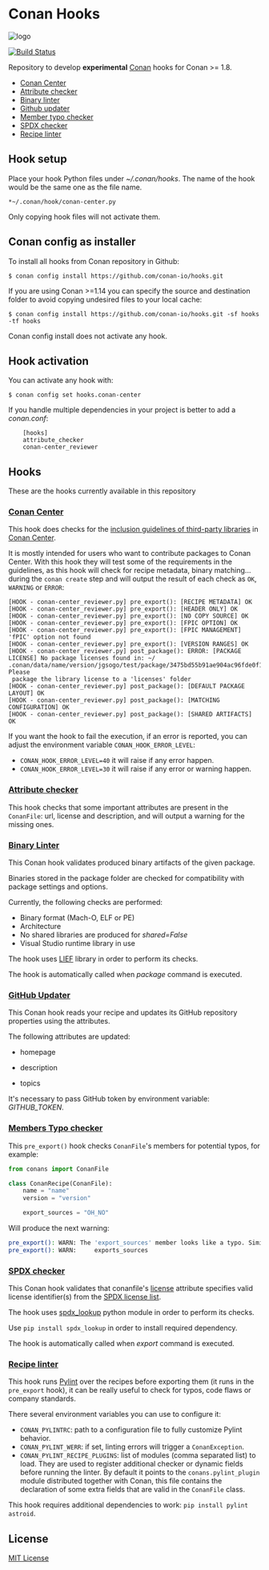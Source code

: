 # Conan Hooks

![logo](images/logo.png)

[![Build Status](https://ci.conan.io/job/Hooks/job/master/badge/icon)](https://ci.conan.io/job/Hooks/job/master/)

Repository to develop **experimental** [Conan](https://conan.io) hooks for Conan >= 1.8.

 * [Conan Center](#conan-center)
 * [Attribute checker](#attribute-checker)
 * [Binary linter](#binary-linter)
 * [Github updater](#github-updater)
 * [Member typo checker](#members-typo-checker)
 * [SPDX checker](#spdx-checker)
 * [Recipe linter](#recipe-linter)


## Hook setup

Place your hook Python files under *~/.conan/hooks*. The name of the hook would be the same one as the file name.

```
*~/.conan/hook/conan-center.py
```

Only copying hook files will not activate them.

## Conan config as installer

To install all hooks from Conan repository in Github:

``$ conan config install https://github.com/conan-io/hooks.git``

If you are using Conan >=1.14 you can specify the source and destination folder to avoid copying
undesired files to your local cache:

``$ conan config install https://github.com/conan-io/hooks.git -sf hooks -tf hooks ``

Conan config install does not activate any hook.

## Hook activation

You can activate any hook with:

``$ conan config set hooks.conan-center``

If you handle multiple dependencies in your project is better to add a *conan.conf*:

```
    [hooks]
    attribute_checker
    conan-center_reviewer
```

## Hooks

These are the hooks currently available in this repository

### [Conan Center](hooks/conan-center.py)

This hook does checks for the [inclusion guidelines of third-party libraries](https://docs.conan.io/en/latest/uploading_packages/bintray/conan_center_guide.html#inclusion-guidelines-for-third-party-libraries)
in [Conan Center](https://bintray.com/conan/conan-center).

It is mostly intended for users who want to contribute packages to Conan Center. With this hook
they will test some of the requirements in the guidelines, as this hook will check for recipe
metadata, binary matching... during the ``conan create`` step and will output the result of each
check as ``OK``, ``WARNING`` or ``ERROR``:

```
[HOOK - conan-center_reviewer.py] pre_export(): [RECIPE METADATA] OK
[HOOK - conan-center_reviewer.py] pre_export(): [HEADER ONLY] OK
[HOOK - conan-center_reviewer.py] pre_export(): [NO COPY SOURCE] OK
[HOOK - conan-center_reviewer.py] pre_export(): [FPIC OPTION] OK
[HOOK - conan-center_reviewer.py] pre_export(): [FPIC MANAGEMENT] 'fPIC' option not found
[HOOK - conan-center_reviewer.py] pre_export(): [VERSION RANGES] OK
[HOOK - conan-center_reviewer.py] post_package(): ERROR: [PACKAGE LICENSE] No package licenses found in: ~/
.conan/data/name/version/jgsogo/test/package/3475bd55b91ae904ac96fde0f106a136ab951a5e. Please
 package the library license to a 'licenses' folder
[HOOK - conan-center_reviewer.py] post_package(): [DEFAULT PACKAGE LAYOUT] OK
[HOOK - conan-center_reviewer.py] post_package(): [MATCHING CONFIGURATION] OK
[HOOK - conan-center_reviewer.py] post_package(): [SHARED ARTIFACTS] OK
```

If you want the hook to fail the execution, if an error is reported, you can adjust the environment
variable ``CONAN_HOOK_ERROR_LEVEL``:
   - ``CONAN_HOOK_ERROR_LEVEL=40`` it will raise if any error happen.
   - ``CONAN_HOOK_ERROR_LEVEL=30`` it will raise if any error or warning happen.



### [Attribute checker](hooks/attribute_checker.py)

This hook checks that some important attributes are present in the ``ConanFile``: url,
license and description, and will output a warning for the missing ones.

### [Binary Linter](hooks/binary_linter.py)

This Conan hook validates produced binary artifacts of the given package.

Binaries stored in the package folder are checked for compatibility with package settings and options.

Currently, the following checks are performed:

- Binary format (Mach-O, ELF or PE)
- Architecture
- No shared libraries are produced for *shared=False*
- Visual Studio runtime library in use

The hook uses [LIEF](https://github.com/lief-project/LIEF) library in order to perform its checks.

The hook is automatically called when *package* command is executed.

### [GitHub Updater](hooks/github_updater.py)

This Conan hook reads your recipe and updates its GitHub repository properties using the attributes.

The following attributes are updated:

- homepage

- description

- topics

It's necessary to pass GitHub token by environment variable: *GITHUB_TOKEN*.

### [Members Typo checker](hooks/members_typo_checker.py)

This `pre_export()` hook checks `ConanFile`'s members for potential typos, for example:

```py
from conans import ConanFile

class ConanRecipe(ConanFile):
    name = "name"
    version = "version"

    export_sources = "OH_NO"
```

Will produce the next warning:

```bash
pre_export(): WARN: The 'export_sources' member looks like a typo. Similar to:
pre_export(): WARN:     exports_sources
```

### [SPDX checker](hooks/spdx_checker.py)

This Conan hook validates that conanfile's [license](https://docs.conan.io/en/latest/reference/conanfile/attributes.html?highlight=license#license) attribute specifies valid license identifier(s) from the [SPDX license list](https://spdx.org/licenses/).

The hook uses [spdx_lookup](https://pypi.org/project/spdx-lookup/) python module in order to perform its checks.

Use `pip install spdx_lookup` in order to install required dependency.

The hook is automatically called when *export* command is executed.

### [Recipe linter](hooks/recipe_linter.py)

This hook runs [Pylint](https://www.pylint.org/) over the recipes before exporting
them (it runs in the `pre_export` hook), it can be really useful to check for
typos, code flaws or company standards.

There several environment variables you can use to configure it:
 * `CONAN_PYLINTRC`: path to a configuration file to fully customize Pylint behavior.
 * `CONAN_PYLINT_WERR`: if set, linting errors will trigger a `ConanException`.
 * `CONAN_PYLINT_RECIPE_PLUGINS`: list of modules (comma separated list) to load. They are used to register additional checker or dynamic fields before running
 the linter. By default it points to the `conans.pylint_plugin` module distributed
 together with Conan, this file contains the declaration of some extra fields that are valid in the `ConanFile` class.

This hook requires additional dependencies to work: `pip install pylint astroid`.

## License

[MIT License](LICENSE)
